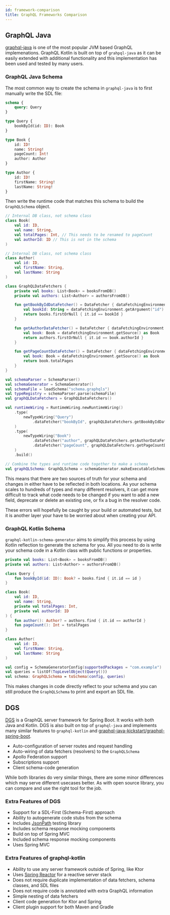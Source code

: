```yaml
---
id: framework-comparison
title: GraphQL Frameworks Comparison
---
```


## GraphQL Java
[graphql-java](https://graphql-java.com/) is one of the most popular JVM based GraphQL implemenations. GraphQL Kotlin is
built on top of `grahpql-java` as it can be easily extended with additional functionality and this implementation
has been used and tested by many users.

### GraphQL Java Schema

The most common way to create the schema in `graphql-java` is to first manually write the SDL file:

```graphql
schema {
    query: Query
}

type Query {
    bookById(id: ID): Book
}

type Book {
    id: ID!
    name: String!
    pageCount: Int!
    author: Author
}

type Author {
    id: ID!
    firstName: String!
    lastName: String!
}
```

Then write the runtime code that matches this schema to build the `GraphQLSchema` object.

```kotlin
// Internal DB class, not schema class
class Book(
    val id: ID,
    val name: String,
    val totalPages: Int, // This needs to be renamed to pageCount
    val authorId: ID // This is not in the schema
)

// Internal DB class, not schema class
class Author(
    val id: ID,
    val firstName: String,
    val lastName: String
)

class GraphQLDataFetchers {
    private val books: List<Book> = booksFromDB()
    private val authors: List<Author> = authorsFromDB()

    fun getBookByIdDataFetcher() = DataFetcher { dataFetchingEnvironment ->
        val bookId: String = dataFetchingEnvironment.getArgument("id")
        return books.firstOrNull { it.id == bookId }
    }

    fun getAuthorDataFetcher() = DataFetcher { dataFetchingEnvironment ->
        val book: Book = dataFetchingEnvironment.getSource() as Book
        return authors.firstOrNull { it.id == book.authorId }
    }

    fun getPageCountDataFetcher() = DataFetcher { dataFetchingEnvironment ->
        val book: Book = dataFetchingEnvironment.getSource() as Book
        return book.totalPages
    }
}

val schemaParser = SchemaParser()
val schemaGenerator = SchemaGenerator()
val schemaFile = loadSchema("schema.graphqls")
val typeRegistry = schemaParser.parse(schemaFile)
val graphQLDataFetchers = GraphQLDataFetchers()

val runtimeWiring = RuntimeWiring.newRuntimeWiring()
    .type(
        newTypeWiring("Query")
            .dataFetcher("bookById", graphQLDataFetchers.getBookByIdDataFetcher())
    )
    .type(
        newTypeWiring("Book")
            .dataFetcher("author", graphQLDataFetchers.getAuthorDataFetcher())
            .dataFetcher("pageCount", graphQLDataFetchers.getPageCountDataFetcher())
    )
    .build()

// Combine the types and runtime code together to make a schema
val graphQLSchema: GraphQLSchema = schemaGenerator.makeExecutableSchema(typeDefinitionRegistry, runtimeWiring)
```

This means that there are two sources of truth for your schema and changes in either have to be reflected in both locations.
As your schema scales to hundreds of types and many different resolvers, it can get more difficult to track what code needs to be changed if you want to add a new field,
deprecate or delete an existing one, or fix a bug in the resolver code.

These errors will hopefully be caught by your build or automated tests, but it is another layer your have to be worried about when creating your API.

### GraphQL Kotlin Schema

`graphql-kotlin-schema-generator` aims to simplify this process by using Kotlin reflection to generate the schema for you.
All you need to do is write your schema code in a Kotlin class with public functions or properties.

```kotlin
private val books: List<Book> = booksFromDB()
private val authors: List<Author> = authorsFromDB()

class Query {
    fun bookById(id: ID): Book? = books.find { it.id == id }
}

class Book(
    val id: ID,
    val name: String,
    private val totalPages: Int,
    private val authorId: ID
) {
    fun author(): Author? = authors.find { it.id == authorId }
    fun pageCount(): Int = totalPages
}

class Author(
    val id: ID,
    val firstName: String,
    val lastName: String
)

val config = SchemaGeneratorConfig(supportedPackages = "com.example")
val queries = listOf(TopLevelObject(Query()))
val schema: GraphQLSchema = toSchema(config, queries)
```

This makes changes in code directly reflect to your schema and you can still produce the `GraphQLSchema` to print and export an SDL file.


## DGS
[DGS](https://netflix.github.io/dgs/) is a GraphQL server framework for Spring Boot. It works with both Java and Kotlin.
DGS is also built on top of `graphql-java` and implements many similar features to `graphql-kotlin` and [graphql-java-kickstart/graphql-spring-boot](https://github.com/graphql-java-kickstart/graphql-spring-boot).

* Auto-configuration of server routes and request handling
* Auto-wiring of data fetchers (resolvers) to the `GraphQLSchema`
* Apollo Federation support
* Subscriptions support
* Client schema-code generation

While both libraries do very similar things, there are some minor differences which may serve different usecases better.
As with open source library, you can compare and use the right tool for the job.

### Extra Features of DGS

* Support for a SDL-First (Schema-First) approach
* Ability to autogenerate code stubs from the schema
* Includes [JsonPath](https://github.com/json-path/JsonPath) testing library
* Includes schema response mocking components
* Build on top of Spring MVC
* Included schema response mocking components
* Uses Spring MVC

### Extra Features of graphql-kotlin

* Ability to use any server framework outside of Spring, like Ktor
* Uses [Spring Reactor](https://spring.io/reactive) for a reactive server stack
* Does not require duplicate implementation of data fetchers, schema classes, and SDL files
* Does not require code is annotated with extra GraphQL information
* Simple nesting of data fetchers
* Client code generation for Ktor and Spring
* Client plugin support for both Maven and Gradle
